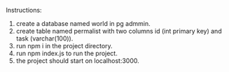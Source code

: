 Instructions:
1. create a database named world in pg admmin.
2. create table named permalist with two columns id (int primary key) and task (varchar(100)).
3. run npm i in the project directory.
4. run npm index.js to run the project.
5. the project should start on localhost:3000. 

